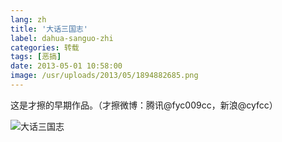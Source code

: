 ```yaml
---
lang: zh
title: '大话三国志'
label: dahua-sanguo-zhi
categories: 转载
tags: [恶搞]
date: 2013-05-01 10:58:00
image: /usr/uploads/2013/05/1894882685.png
---
```

这是才擦的早期作品。（才擦微博：腾讯@fyc009cc，新浪@cyfcc）

![大话三国志](/usr/uploads/2013/05/1894882685.png)
